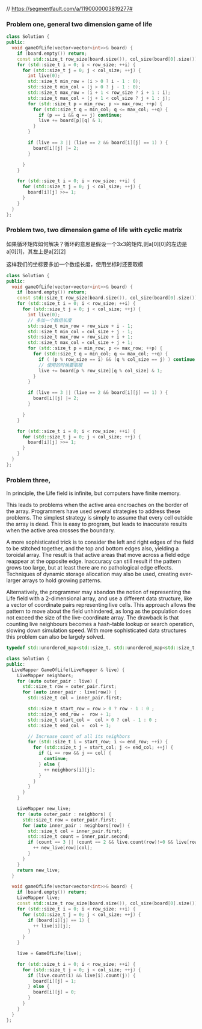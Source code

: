 // https://segmentfault.com/a/1190000003819277#


### Problem one, general two dimension game of life

```cpp
class Solution {
public:
  void gameOfLife(vector<vector<int>>& board) {
    if (board.empty()) return;
    const std::size_t row_size(board.size()), col_size(board[0].size());
    for (std::size_t i = 0; i < row_size; ++i) {
      for (std::size_t j = 0; j < col_size; ++j) {
        int live(0);
        std::size_t min_row = (i > 0 ? i - 1 : 0);
        std::size_t min_col = (j > 0 ? j - 1 : 0);
        std::size_t max_row = (i + 1 < row_size ? i + 1 : i);
        std::size_t max_col = (j + 1 < col_size ? j + 1 : j);
        for (std::size_t p = min_row; p <= max_row; ++p) {
          for (std::size_t q = min_col; q <= max_col; ++q) {
            if (p == i && q == j) continue;
            live += board[p][q] & 1;
          }
        }

        if (live == 3 || (live == 2 && board[i][j] == 1) ) {
          board[i][j] |= 2;
        }

      }
    }

    for (std::size_t i = 0; i < row_size; ++i) {
      for (std::size_t j = 0; j < col_size; ++j) {
        board[i][j] >>= 1;
      }
    }
  }
};
```

### Problem two, two dimension game of life with cyclic matrix

如果循环矩阵如何解决？循环的意思是假设一个3x3的矩阵,则a[0][0]的左边是a[0][1]，其左上是a[2][2]

这样我们的坐标要多加一个数组长度，使用坐标时还要取模

```cpp
class Solution {
public:
  void gameOfLife(vector<vector<int>>& board) {
    if (board.empty()) return;
    const std::size_t row_size(board.size()), col_size(board[0].size());
    for (std::size_t i = 0; i < row_size; ++i) {
      for (std::size_t j = 0; j < col_size; ++j) {
        int live(0);
        // 多加一个数组长度
        std::size_t min_row = row_size + i - 1;
        std::size_t min_col = col_size + j - 1;
        std::size_t max_row = row_size + i + 1;
        std::size_t max_col = col_size + j + 1;
        for (std::size_t p = min_row; p <= max_row; ++p) {
          for (std::size_t q = min_col; q <= max_col; ++q) {
            if ( (p % row_size == i) && (q % col_size == j) ) continue;
            // 使用的时候要取模
            live += board[p % row_size][q % col_size] & 1;
          }
        }

        if (live == 3 || (live == 2 && board[i][j] == 1) ) {
          board[i][j] |= 2;
        }

      }
    }

    for (std::size_t i = 0; i < row_size; ++i) {
      for (std::size_t j = 0; j < col_size; ++j) {
        board[i][j] >>= 1;
      }
    }
  }
};
```

### Problem three, 

In principle, the Life field is infinite, but computers have finite memory. 

This leads to problems when the active area encroaches on the border of the array. Programmers have used several strategies to address these problems. The simplest strategy is simply to assume that every cell outside the array is dead. This is easy to program, but leads to inaccurate results when the active area crosses the boundary. 

A more sophisticated trick is to consider the left and right edges of the field to be stitched together,  and the top and bottom edges also, yielding a toroidal array. The result is that active areas that move across a field edge reappear at the opposite edge. Inaccuracy can still result if the pattern grows too large, but at least there are no pathological edge effects. Techniques of dynamic storage allocation may also be used, creating ever-larger arrays to hold growing patterns.

Alternatively, the programmer may abandon the notion of representing the Life field with a 2-dimensional array,  and use a different data structure, like a vector of coordinate pairs representing live cells. This approach allows the pattern to move about the field unhindered, as long as the population does not exceed the size of the live-coordinate array. The drawback is that counting live neighbours becomes a hash-table lookup or search operation, slowing down simulation speed. With more sophisticated data structures this problem can also be largely solved.

```cpp
typedef std::unordered_map<std::size_t, std::unordered_map<std::size_t,std::size_t> > LiveMapper;

class Solution {
public:
  LiveMapper GameOfLife(LiveMapper & live) {
    LiveMapper neighbors;
    for (auto outer_pair : live) {
      std::size_t row = outer_pair.first;
      for (auto inner_pair : live[row]) {
        std::size_t col = inner_pair.first;

        std::size_t start_row = row > 0 ? row - 1 : 0 ;
        std::size_t end_row =  row + 1;
        std::size_t start_col =  col > 0 ? col - 1 : 0 ;
        std::size_t end_col =  col + 1;

        // Increase count of all its neighbors
        for (std::size_t i = start_row; i <= end_row; ++i) {
          for (std::size_t j = start_col; j <= end_col; ++j) {
            if (i == row && j == col) {
              continue;
            } else {
              ++ neighbors[i][j];
            }
          }
        }
      }
    }

    LiveMapper new_live;
    for (auto outer_pair : neighbors) {
      std::size_t row = outer_pair.first;
      for (auto inner_pair : neighbors[row]) {
        std::size_t col = inner_pair.first;
        std::size_t count = inner_pair.second;
        if (count == 3 || (count == 2 && live.count(row)!=0 && live[row].count(col)!=0)) {
          ++ new_live[row][col];
        }
      }
    }
    return new_live;
  }

  void gameOfLife(vector<vector<int>>& board) {
    if (board.empty()) return;
    LiveMapper live;
    const std::size_t row_size(board.size()), col_size(board[0].size());
    for (std::size_t i = 0; i < row_size; ++i) {
      for (std::size_t j = 0; j < col_size; ++j) {
        if (board[i][j] == 1) {
          ++ live[i][j];
        }
      }
    }

    live = GameOfLife(live);

    for (std::size_t i = 0; i < row_size; ++i) {
      for (std::size_t j = 0; j < col_size; ++j) {
        if (live.count(i) && live[i].count(j)) {
          board[i][j] = 1;
        } else {
          board[i][j] = 0;
        }
      }
    }
  }
};
```
